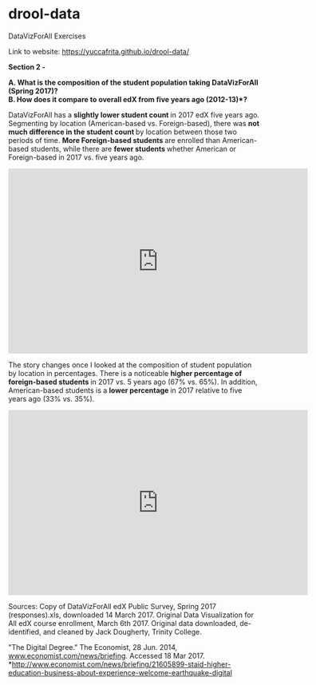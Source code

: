 # drool-data
DataVizForAll Exercises

Link to website: https://yuccafrita.github.io/drool-data/

<b> Section 2 - </b> 

<b> A.  What is the composition of the student population taking DataVizForAll (Spring 2017)? </b>  
<b> B.  How does it compare to overall edX from five years ago (2012-13)*? </b>


DataVizForAll has a <b> slightly lower student count </b> in 2017 edX five years ago. Segmenting by location (American-based vs. Foreign-based), there was <b> not much difference in the student count </b> by location between those two periods of time.  <b> More Foreign-based students </b> are enrolled than American-based students, while there are <b> fewer students </b> whether American or Foreign-based in 2017 vs. five years ago.    
    
<iframe width="600" height="371" seamless frameborder="0" scrolling="no" src="https://docs.google.com/spreadsheets/d/1c96HgGYHpxlHjhD29UtoowZVsKaqDGPnDcP5qAzfz3E/pubchart?oid=1498516026&amp;format=interactive"></iframe>
    
The story changes once I looked at the composition of student population by location in percentages.  There is a noticeable <b> higher percentage of foreign-based students </b> in 2017 vs. 5 years ago (67% vs. 65%).   In addition, American-based students is a <b> lower percentage </b> in 2017 relative to five years ago (33% vs. 35%). 

<iframe width="600" height="371" seamless frameborder="0" scrolling="no" src="https://docs.google.com/spreadsheets/d/1c96HgGYHpxlHjhD29UtoowZVsKaqDGPnDcP5qAzfz3E/pubchart?oid=2121277942&amp;format=interactive"></iframe>


Sources:
Copy of DataVizForAll edX Public Survey, Spring 2017 (responses).xls, downloaded 14 March 2017.
Original Data Visualization for All edX course enrollment, March 6th 2017.
Original data downloaded, de-identified, and cleaned by Jack Dougherty, Trinity College.

"The Digital Degree." The Economist, 28 Jun. 2014, www.economist.com/news/briefing. Accessed 18 Mar 2017.
*http://www.economist.com/news/briefing/21605899-staid-higher-education-business-about-experience-welcome-earthquake-digital
